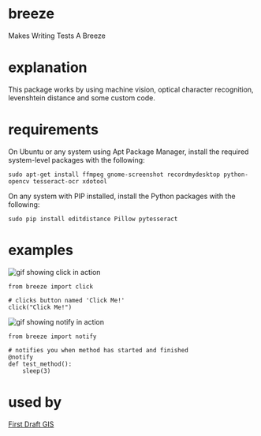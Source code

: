 # breeze
Makes Writing Tests A Breeze

# explanation
This package works by using machine vision, optical character recognition, levenshtein distance and some custom code.


# requirements
On Ubuntu or any system using Apt Package Manager, install the required system-level packages with the following:
```
sudo apt-get install ffmpeg gnome-screenshot recordmydesktop python-opencv tesseract-ocr xdotool
```
On any system with PIP installed, install the Python packages with the following:
```
sudo pip install editdistance Pillow pytesseract
```

# examples
![gif showing click in action](https://raw.githubusercontent.com/DanielJDufour/breeze/master/gifs/clickbutton.gif)
```
from breeze import click

# clicks button named 'Click Me!'
click("Click Me!")
```



![gif showing notify in action](https://raw.githubusercontent.com/DanielJDufour/breeze/master/gifs/notify.gif)
```
from breeze import notify

# notifies you when method has started and finished
@notify
def test_method():
    sleep(3)
```

# used by
[First Draft GIS](http://firstdraftgis.com)
